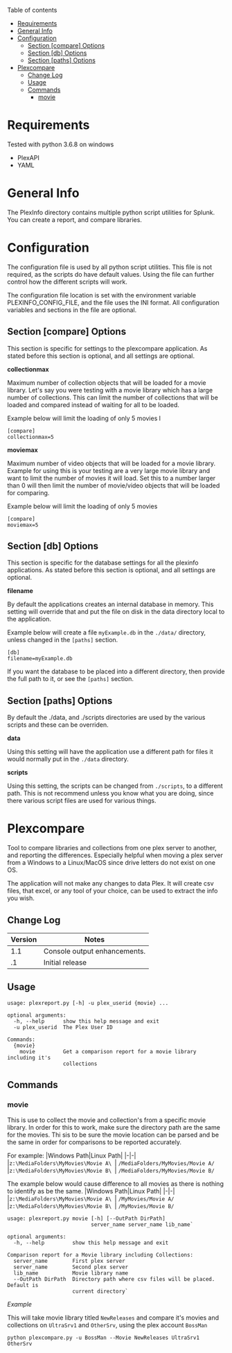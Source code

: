 Table of contents
- [Requirements](#requirements)
- [General Info](#general-info)
- [Configuration](#configuration)
  - [Section [compare] Options](#section-compare-options)
  - [Section [db] Options](#section-db-options)
  - [Section [paths] Options](#section-paths-options)
- [Plexcompare](#plexcompare)
  - [Change Log](#change-log)
  - [Usage](#usage)
  - [Commands](#commands)
    - [movie](#movie)

# Requirements
Tested with python 3.6.8 on windows
- PlexAPI
- YAML

# General Info
The PlexInfo directory contains multiple python script utilities for Splunk. You can create a report, and compare libraries.
# Configuration

The configuration file is used by all python script utilities. This file is not required, as the scripts do have default values. Using the file can further control how the different scripts will work.

The configuration file location is set with the environment variable PLEXINFO_CONFIG_FILE, and the file uses the INI format.
All configuration variables and sections in the file are optional.

## Section [compare] Options

This section is specific for settings to the plexcompare application. As stated before this section is optional, and all settings are optional.

**collectionmax**

Maximum number of collection objects that will be loaded for a movie library. Let's say you were testing with a movie library which has a large number of collections. This can limit the number of collections that will be loaded and compared instead of waiting for all to be loaded.

Example below will limit the loading of only 5 movies l
```
[compare]
collectionmax=5
```

**moviemax**

Maximum number of video objects that will be loaded for a movie library. Example for using this is your testing are a very large movie library and want to limit the number of movies it will load. Set this to a number larger than 0 will then limit the number of movie/video objects that will be loaded for comparing.

Example below will limit the loading of only 5 movies
```
[compare]
moviemax=5
```

## Section [db] Options

This section is specific for the database settings for all the plexinfo applications. As stated before this section is optional, and all settings are optional.

**filename**

By default the applications creates an internal database in memory. This setting will override that and put the file on disk in the data directory local to the application.

Example below will create a file `myExample.db` in the `./data/` directory, unless changed in the `[paths]` section.
```
[db]
filename=myExample.db
```
If you want the database to be placed into a different directory, then provide the full path to it, or see the `[paths]` section.

## Section [paths] Options

By default the ./data, and ./scripts directories are used by the various scripts and these can be overriden.

**data**

Using this setting will have the application use a different path for files it would normally put in the `./data` directory.

**scripts**

Using this setting, the scripts can be changed from `./scripts`, to a different path. This is not recommend unless you know what you are doing, since there various script files are used for various things.

# Plexcompare

Tool to compare libraries and collections from one plex server to another, and reporting the differences. Especially helpful when moving a plex server from a Windows to a Linux/MacOS since drive letters do not exist on one OS.

The application will not make any changes to data Plex. It will create csv files, that excel, or any tool of your choice, can be used to extract the info you wish.

## Change Log
| Version  | Notes |
| ------------- | ------------- |
|1.1| Console output enhancements.|
| .1| Initial release|


## Usage
```
usage: plexreport.py [-h] -u plex_userid {movie} ...

optional arguments:
  -h, --help      show this help message and exit
  -u plex_userid  The Plex User ID

Commands:
  {movie}
    movie         Get a comparison report for a movie library including it's
                  collections
```
## Commands
### movie
This is use to collect the movie and collection's from a specific movie library.
In order for this to work, make sure the directory path are the same for the movies. Thi sis to be sure the movie location can be parsed and be the same in order for comparisons to be reported accurately.

For example:
|Windows Path|Linux Path|
|-|-|
|`z:\MediaFolders\MyMovies\Movie A\ `| `/MediaFolders/MyMovies/Movie A/`
|`z:\MediaFolders\MyMovies\Movie B\ `| `/MediaFolders/MyMovies/Movie B/`

The example below would cause difference to all movies as there is nothing to identify as be the same.
|Windows Path|Linux Path|
|-|-|
|`z:\MediaFolders\MyMovies\Movie A\ `| `/MyMovies/Movie A/`
|`z:\MediaFolders\MyMovies\Movie B\ `| `/MyMovies/Movie B/`

```
usage: plexreport.py movie [-h] [--OutPath DirPath]
                           server_name server_name lib_name`

optional arguments:
  -h, --help         show this help message and exit

Comparison report for a Movie library including Collections:
  server_name        First plex server
  server_name        Second plex server
  lib_name           Movie library name
  --OutPath DirPath  Directory path where csv files will be placed. Default is
                     current directory`
```

*Example*

This will take movie library titled `NewReleases` and compare it's movies and collections on `UltraSrv1` and `OtherSrv`, using the plex account `BossMan`
```
python plexcompare.py -u BossMan --Movie NewReleases UltraSrv1 OtherSrv
```